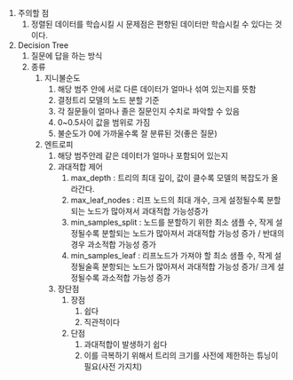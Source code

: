 1. 주의할 점
   1. 정렬된 데이터를 학습시킬 시 문제점은 편향된 데이터만 학습시킬 수 있다는 것이다.
2. Decision Tree
   1. 질문에 답을 하는 방식
   2. 종류
      1. 지니불순도
         1. 해당 범주 안에 서로 다른 데이터가 얼마나 섞여 있는지를 뜻함
         2. 결정트리 모델의 노드 분할 기준
         3. 각 질문들이 얼마나 졸은 질문인지 수치로 파악할 수 있음
         4. 0~0.5사이 값을 범위로 가짐
         5. 불순도가 0에 가까울수록 잘 분류된 것(좋은 질문)
      2. 엔트로피
         1. 해당 범주안레 같은 데이터가 얼마나 포함되어 있는지
         2. 과대적합 제어
            1. max_depth : 트리의 최대 깊이, 값이 클수록 모델의 복잡도가 올라간다.
            2. max_leaf_nodes : 리프 노드의 최대 개수, 크게 설정될수록 분할되는 노드가 많아져서 과대적합 가능성증가
            3. min_samples_split : 노드를 분할하기 위한 최소 샘플 수, 작게 설정될수록 분할되는 노드가 많아져서 과대적합 가능성 증가 / 반대의 경우 과소적합 가능성 증가
            4. min_samples_leaf : 리프노드가 가져야 할 최소 샘플 수, 작게 설정될술혹 분항되는 노드가 많아져서 과대적합 가능성 증가/ 크게 설정될수록 과소적합 가능성 증가
         3. 장단점
            1. 장점
               1. 쉽다
               2. 직관적이다
            2. 단점
               1. 과대적합이 발생하기 쉽다
               2. 이를 극복하기 위해서 트리의 크기를 사전에 제한하는 튜닝이 필요(사전 가지치) 